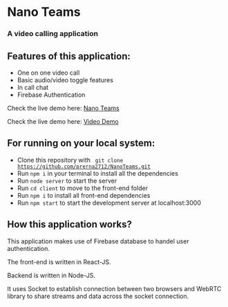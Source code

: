 # Nano Teams

### A video calling application

**Features of this application:**
-----

- One on one video call
- Basic audio/video toggle features
- In call chat
- Firebase Authentication

Check the live demo here: [Nano Teams](https://nano-teams.herokuapp.com/) 

<p></p>

Check the live demo here: [Video Demo](https://drive.google.com/drive/u/0/folders/1NTnZ8XnHSz6NRjYZ-q5QXDNvXnwoM50d)
 
<p></p>

**For running on your local system:**
----
- Clone this repository with <code> git clone https://github.com/prerna2712/NanoTeams.git </code>
- Run <code>npm i</code> in your terminal to install all the dependencies
- Run <code>node server</code> to start the server
- Run <code>cd client</code> to move to the front-end folder
- Run <code>npm i</code> to install all front-end dependencies
- Run <code>npm start</code> to start the development server at localhost:3000

**How this application works?**
-----

<p>This application makes use of Firebase database to handel user authentication.</p>
<p>The front-end is written in React-JS.</p>
<p>Backend is written in Node-JS.</p>
<p>It uses Socket to establish connection between two browsers and WebRTC library to share streams and data across the socket connection.</p>



